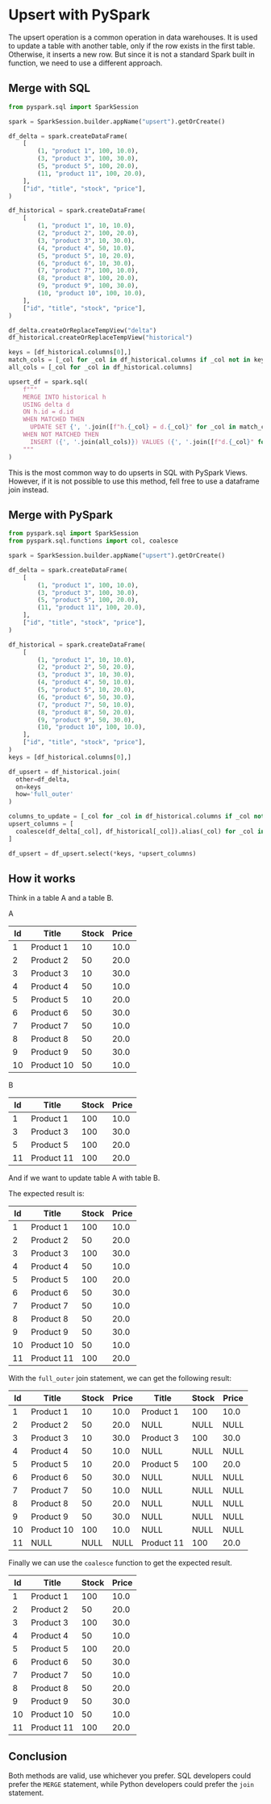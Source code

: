 # Upsert with PySpark

The upsert operation is a common operation in data warehouses. It is used to update a table with another table, only if the row exists in the first table. Otherwise, it inserts a new row. But since it is not a standard Spark built in function, we need to use a different approach.

## Merge with SQL

```python
from pyspark.sql import SparkSession

spark = SparkSession.builder.appName("upsert").getOrCreate()

df_delta = spark.createDataFrame(
    [
        (1, "product 1", 100, 10.0),
        (3, "product 3", 100, 30.0),
        (5, "product 5", 100, 20.0),
        (11, "product 11", 100, 20.0),
    ],
    ["id", "title", "stock", "price"],
)

df_historical = spark.createDataFrame(
    [
        (1, "product 1", 10, 10.0),
        (2, "product 2", 100, 20.0),
        (3, "product 3", 10, 30.0),
        (4, "product 4", 50, 10.0),
        (5, "product 5", 10, 20.0),
        (6, "product 6", 10, 30.0),
        (7, "product 7", 100, 10.0),
        (8, "product 8", 100, 20.0),
        (9, "product 9", 100, 30.0),
        (10, "product 10", 100, 10.0),
    ],
    ["id", "title", "stock", "price"],
)

df_delta.createOrReplaceTempView("delta")
df_historical.createOrReplaceTempView("historical")

keys = [df_historical.columns[0],]
match_cols = [_col for _col in df_historical.columns if _col not in keys]
all_cols = [_col for _col in df_historical.columns]

upsert_df = spark.sql(
    f"""
    MERGE INTO historical h
    USING delta d
    ON h.id = d.id
    WHEN MATCHED THEN
      UPDATE SET {', '.join([f"h.{_col} = d.{_col}" for _col in match_cols])}
    WHEN NOT MATCHED THEN
      INSERT ({', '.join(all_cols)}) VALUES ({', '.join([f"d.{_col}" for _col in all_cols])})
    """
)

```

This is the most common way to do upserts in SQL with PySpark Views. However, if it is not possible to use this method, fell free to use a dataframe join instead.

## Merge with PySpark

```python
from pyspark.sql import SparkSession
from pyspark.sql.functions import col, coalesce

spark = SparkSession.builder.appName("upsert").getOrCreate()

df_delta = spark.createDataFrame(
    [
        (1, "product 1", 100, 10.0),
        (3, "product 3", 100, 30.0),
        (5, "product 5", 100, 20.0),
        (11, "product 11", 100, 20.0),
    ],
    ["id", "title", "stock", "price"],
)

df_historical = spark.createDataFrame(
    [
        (1, "product 1", 10, 10.0),
        (2, "product 2", 50, 20.0),
        (3, "product 3", 10, 30.0),
        (4, "product 4", 50, 10.0),
        (5, "product 5", 10, 20.0),
        (6, "product 6", 50, 30.0),
        (7, "product 7", 50, 10.0),
        (8, "product 8", 50, 20.0),
        (9, "product 9", 50, 30.0),
        (10, "product 10", 100, 10.0),
    ],
    ["id", "title", "stock", "price"],
)
keys = [df_historical.columns[0],]

df_upsert = df_historical.join(
  other=df_delta,
  on=keys
  how='full_outer'
)

columns_to_update = [_col for _col in df_historical.columns if _col not in keys]
upsert_columns = [
  coalesce(df_delta[_col], df_historical[_col]).alias(_col) for _col in columns_to_update
]

df_upsert = df_upsert.select(*keys, *upsert_columns)

```

## How it works

Think in a table A and a table B.

A

| Id | Title | Stock | Price |
| --- | --- | --- | --- |
| 1 | Product 1 | 10 | 10.0 |
| 2 | Product 2 | 50 | 20.0 |
| 3 | Product 3 | 10 | 30.0 |
| 4 | Product 4 | 50 | 10.0 |
| 5 | Product 5 | 10 | 20.0 |
| 6 | Product 6 | 50 | 30.0 |
| 7 | Product 7 | 50 | 10.0 |
| 8 | Product 8 | 50 | 20.0 |
| 9 | Product 9 | 50 | 30.0 |
| 10 | Product 10 | 50 | 10.0 |

B

| Id | Title | Stock | Price |
| --- | --- | --- | --- |
| 1 | Product 1 | 100 | 10.0 |
| 3 | Product 3 | 100 | 30.0 |
| 5 | Product 5 | 100 | 20.0 |
| 11 | Product 11 | 100 | 20.0 |

And if we want to update table A with table B.

The expected result is:

| Id | Title | Stock | Price |
| --- | --- | --- | --- |
| 1 | Product 1 | 100 | 10.0 |
| 2 | Product 2 | 50 | 20.0 |
| 3 | Product 3 | 100 | 30.0 |
| 4 | Product 4 | 50 | 10.0 |
| 5 | Product 5 | 100 | 20.0 |
| 6 | Product 6 | 50 | 30.0 |
| 7 | Product 7 | 50 | 10.0 |
| 8 | Product 8 | 50 | 20.0 |
| 9 | Product 9 | 50 | 30.0 |
| 10 | Product 10 | 50 | 10.0 |
| 11 | Product 11 | 100 | 20.0 |

With the `full_outer` join statement, we can get the following result:

| Id | Title | Stock | Price | Title | Stock | Price |
| --- | --- | --- | --- | --- | --- | --- |
| 1 | Product 1 | 10 | 10.0 | Product 1 | 100 | 10.0 |
| 2 | Product 2 | 50 | 20.0 | NULL | NULL | NULL|
| 3 | Product 3 | 10 | 30.0 | Product 3 | 100 | 30.0 |
| 4 | Product 4 | 50 | 10.0 | NULL | NULL | NULL |
| 5 | Product 5 | 10 | 20.0 | Product 5 | 100 | 20.0 |
| 6 | Product 6 | 50 | 30.0 | NULL | NULL | NULL |
| 7 | Product 7 | 50 | 10.0 | NULL | NULL | NULL |
| 8 | Product 8 | 50 | 20.0 | NULL | NULL | NULL |
| 9 | Product 9 | 50 | 30.0 | NULL | NULL | NULL |
| 10 | Product 10 | 100 | 10.0 | NULL | NULL | NULL |
| 11 | NULL | NULL | NULL | Product 11 | 100 | 20.0 |

Finally we can use the `coalesce` function to get the expected result.

| Id | Title | Stock | Price |
| --- | --- | --- | --- |
| 1 | Product 1 | 100 | 10.0 |
| 2 | Product 2 | 50 | 20.0 |
| 3 | Product 3 | 100 | 30.0 |
| 4 | Product 4 | 50 | 10.0 |
| 5 | Product 5 | 100 | 20.0 |
| 6 | Product 6 | 50 | 30.0 |
| 7 | Product 7 | 50 | 10.0 |
| 8 | Product 8 | 50 | 20.0 |
| 9 | Product 9 | 50 | 30.0 |
| 10 | Product 10 | 50 | 10.0 |
| 11 | Product 11 | 100 | 20.0 |

## Conclusion

Both methods are valid, use whichever you prefer. SQL developers could prefer the `MERGE` statement, while Python developers could prefer the `join` statement.
